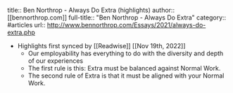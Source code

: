 title:: Ben Northrop - Always Do Extra (highlights)
author:: [[bennorthrop.com]]
full-title:: "Ben Northrop - Always Do Extra"
category:: #articles
url:: http://www.bennorthrop.com/Essays/2021/always-do-extra.php

- Highlights first synced by [[Readwise]] [[Nov 19th, 2022]]
	- Our employability has everything to do with the diversity and depth of our experiences
	- The first rule is this: Extra must be balanced against Normal Work.
	- The second rule of Extra is that it must be aligned with your Normal Work.